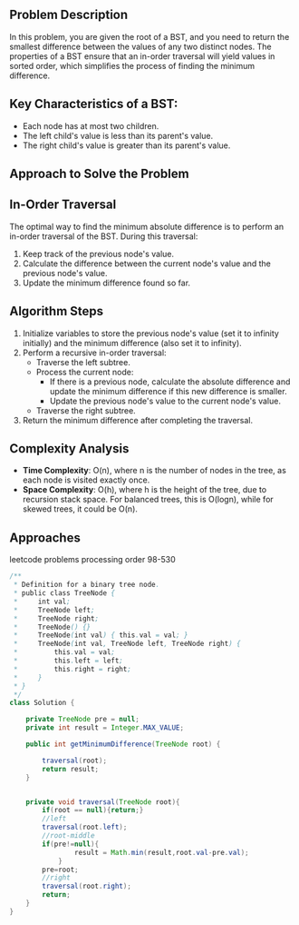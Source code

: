
## Problem Description

In this problem, you are given the root of a BST, and you need to return the smallest difference between the values of any two distinct nodes. The properties of a BST ensure that an in-order traversal will yield values in sorted order, which simplifies the process of finding the minimum difference.

## Key Characteristics of a BST:

- Each node has at most two children.
- The left child's value is less than its parent's value.
- The right child's value is greater than its parent's value.

## Approach to Solve the Problem

## In-Order Traversal

The optimal way to find the minimum absolute difference is to perform an in-order traversal of the BST. During this traversal:

1. Keep track of the previous node's value.
2. Calculate the difference between the current node's value and the previous node's value.
3. Update the minimum difference found so far.

## Algorithm Steps

1. Initialize variables to store the previous node's value (set it to infinity initially) and the minimum difference (also set it to infinity).
2. Perform a recursive in-order traversal:
    - Traverse the left subtree.
    - Process the current node:
        - If there is a previous node, calculate the absolute difference and update the minimum difference if this new difference is smaller.
        - Update the previous node's value to the current node's value.
    - Traverse the right subtree.
3. Return the minimum difference after completing the traversal.

## Complexity Analysis

- **Time Complexity**: O(n), where n is the number of nodes in the tree, as each node is visited exactly once.
- **Space Complexity**: O(h), where h is the height of the tree, due to recursion stack space. For balanced trees, this is O(logn), while for skewed trees, it could be O(n).

## Approaches
leetcode problems processing order 98-530

```java
/**
 * Definition for a binary tree node.
 * public class TreeNode {
 *     int val;
 *     TreeNode left;
 *     TreeNode right;
 *     TreeNode() {}
 *     TreeNode(int val) { this.val = val; }
 *     TreeNode(int val, TreeNode left, TreeNode right) {
 *         this.val = val;
 *         this.left = left;
 *         this.right = right;
 *     }
 * }
 */
class Solution {

    private TreeNode pre = null;
    private int result = Integer.MAX_VALUE;

    public int getMinimumDifference(TreeNode root) {

        traversal(root);
        return result;   
    }


    private void traversal(TreeNode root){
        if(root == null){return;}
        //left
        traversal(root.left);
        //root-middle
        if(pre!=null){
                result = Math.min(result,root.val-pre.val);
            }
        pre=root;
        //right
        traversal(root.right);
        return;
    }
}
```